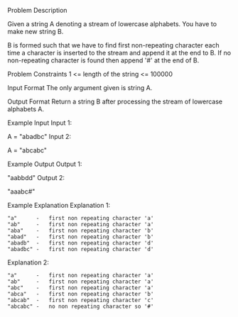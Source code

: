 Problem Description

Given a string A denoting a stream of lowercase alphabets. You have to make new string B.

B is formed such that we have to find first non-repeating character each time a character is inserted to the stream and append it at the end to B. If no non-repeating character is found then append '#' at the end of B.



Problem Constraints
1 <= length of the string <= 100000



Input Format
The only argument given is string A.



Output Format
Return a string B after processing the stream of lowercase alphabets A.



Example Input
Input 1:

 A = "abadbc"
Input 2:

 A = "abcabc"


Example Output
Output 1:

 "aabbdd"
Output 2:

 "aaabc#"


Example Explanation
Explanation 1:

    "a"      -   first non repeating character 'a'
    "ab"     -   first non repeating character 'a'
    "aba"    -   first non repeating character 'b'
    "abad"   -   first non repeating character 'b'
    "abadb"  -   first non repeating character 'd'
    "abadbc" -   first non repeating character 'd'
Explanation 2:

    "a"      -   first non repeating character 'a'
    "ab"     -   first non repeating character 'a'
    "abc"    -   first non repeating character 'a'
    "abca"   -   first non repeating character 'b'
    "abcab"  -   first non repeating character 'c'
    "abcabc" -   no non repeating character so '#'
